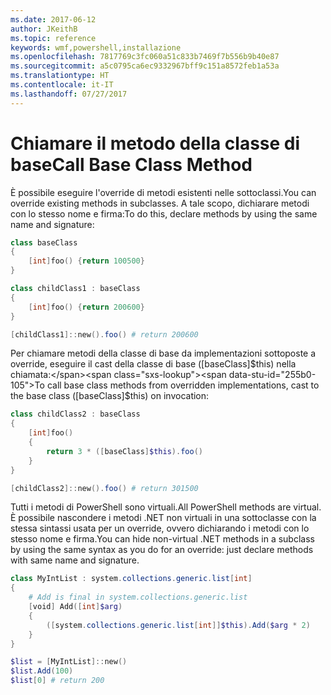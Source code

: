 ```yaml
---
ms.date: 2017-06-12
author: JKeithB
ms.topic: reference
keywords: wmf,powershell,installazione
ms.openlocfilehash: 7817769c3fc060a51c833b7469f7b556b9b40e87
ms.sourcegitcommit: a5c0795ca6ec9332967bff9c151a8572feb1a53a
ms.translationtype: HT
ms.contentlocale: it-IT
ms.lasthandoff: 07/27/2017
---
```

# <a name="call-base-class-method"></a><span data-ttu-id="255b0-102">Chiamare il metodo della classe di base</span><span class="sxs-lookup"><span data-stu-id="255b0-102">Call Base Class Method</span></span>

<span data-ttu-id="255b0-103">È possibile eseguire l'override di metodi esistenti nelle sottoclassi.</span><span class="sxs-lookup"><span data-stu-id="255b0-103">You can override existing methods in subclasses.</span></span> <span data-ttu-id="255b0-104">A tale scopo, dichiarare metodi con lo stesso nome e firma:</span><span class="sxs-lookup"><span data-stu-id="255b0-104">To do this, declare methods by using the same name and signature:</span></span>

```powershell
class baseClass
{
    [int]foo() {return 100500}
}

class childClass1 : baseClass
{
    [int]foo() {return 200600}
}

[childClass1]::new().foo() # return 200600
```

<span data-ttu-id="255b0-105">Per chiamare metodi della classe di base da implementazioni sottoposte a override, eseguire il cast della classe di base ([baseClass]$this) nella chiamata:</span><span class="sxs-lookup"><span data-stu-id="255b0-105">To call base class methods from overridden implementations, cast to the base class ([baseClass]$this) on invocation:</span></span>

```powershell
class childClass2 : baseClass
{
    [int]foo()
    {
        return 3 * ([baseClass]$this).foo()
    }
}

[childClass2]::new().foo() # return 301500
```

<span data-ttu-id="255b0-106">Tutti i metodi di PowerShell sono virtuali.</span><span class="sxs-lookup"><span data-stu-id="255b0-106">All PowerShell methods are virtual.</span></span> <span data-ttu-id="255b0-107">È possibile nascondere i metodi .NET non virtuali in una sottoclasse con la stessa sintassi usata per un override, ovvero dichiarando i metodi con lo stesso nome e firma.</span><span class="sxs-lookup"><span data-stu-id="255b0-107">You can hide non-virtual .NET methods in a subclass by using the same syntax as you do for an override: just declare methods with same name and signature.</span></span>

```powershell
class MyIntList : system.collections.generic.list[int]
{
    # Add is final in system.collections.generic.list
    [void] Add([int]$arg)
    {
        ([system.collections.generic.list[int]]$this).Add($arg * 2)
    }
}

$list = [MyIntList]::new()
$list.Add(100)
$list[0] # return 200
```

